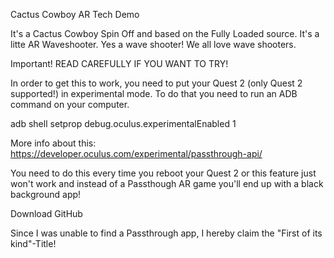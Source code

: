 Cactus Cowboy AR Tech Demo


It's a Cactus Cowboy Spin Off and based on the Fully Loaded source. It's a litte AR Waveshooter. Yes a wave shooter! We all love wave shooters.



Important! READ CAREFULLY IF YOU WANT TO TRY!

In order to get this to work, you need to put your Quest 2 (only Quest 2 supported!) in experimental mode. To do that you need to run an ADB command on your computer.

adb shell setprop debug.oculus.experimentalEnabled 1

More info about this: https://developer.oculus.com/experimental/passthrough-api/

You need to do this every time you reboot your Quest 2 or this feature just won't work and instead of a Passthough AR game you'll end up with a black background app!

Download GitHub



Since I was unable to find a Passthrough app, I hereby claim the "First of its kind"-Title!
